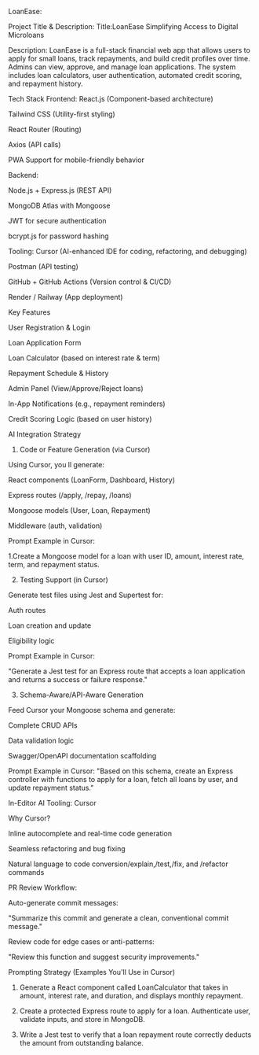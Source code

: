 LoanEase:

Project Title & Description:
Title:LoanEase Simplifying Access to Digital Microloans

Description:
LoanEase is a full-stack financial web app that allows users to apply for small loans, track repayments, and build credit profiles over time. Admins can view, approve, and manage loan applications. The system includes loan calculators, user authentication, automated credit scoring, and repayment history.

Tech Stack
Frontend:
React.js (Component-based architecture)

Tailwind CSS (Utility-first styling)

React Router (Routing)

Axios (API calls)

PWA Support for mobile-friendly behavior

Backend:

Node.js + Express.js (REST API)

MongoDB Atlas with Mongoose

JWT for secure authentication

bcrypt.js for password hashing

 Tooling:
Cursor (AI-enhanced IDE for coding, refactoring, and debugging)

Postman (API testing)

GitHub + GitHub Actions (Version control & CI/CD)

Render / Railway (App deployment)

Key Features

User Registration & Login

Loan Application Form

Loan Calculator (based on interest rate & term)

Repayment Schedule & History

Admin Panel (View/Approve/Reject loans)

In-App Notifications (e.g., repayment reminders)

Credit Scoring Logic (based on user history)

AI Integration Strategy
1. Code or Feature Generation (via Cursor)

Using Cursor, you ll generate:

React components (LoanForm, Dashboard, History)

Express routes (/apply, /repay, /loans)

Mongoose models (User, Loan, Repayment)

Middleware (auth, validation)


Prompt  Example in Cursor:

1.Create a Mongoose model for a loan with user ID, amount, interest rate, term, and repayment status.

2. Testing Support (in Cursor)

Generate test files using Jest and Supertest for:

Auth routes

Loan creation and update

Eligibility logic


Prompt Example in Cursor:

"Generate a Jest test for an Express route that accepts a loan application and returns a success or failure response."

 3. Schema-Aware/API-Aware Generation

Feed Cursor your Mongoose schema and generate:

Complete CRUD APIs

Data validation logic

Swagger/OpenAPI documentation scaffolding

Prompt Example in Cursor:
"Based on this schema, create an Express controller with functions to apply for a loan, fetch all loans by user, and update repayment status."


In-Editor AI Tooling: Cursor

Why Cursor?

Inline autocomplete and real-time code generation

Seamless refactoring and bug fixing

Natural language to code conversion/explain,/test,/fix, and /refactor commands


PR Review Workflow:

Auto-generate commit messages:

"Summarize this commit and generate a clean, conventional commit message."

Review code for edge cases or anti-patterns:

"Review this function and suggest security improvements."

 Prompting Strategy (Examples You'll Use in Cursor)

1. Generate a React component called LoanCalculator that takes in amount, interest rate, and duration, and displays monthly repayment.


2. Create a protected Express route to apply for a loan. Authenticate user, validate inputs, and store in MongoDB.

3. Write a Jest test to verify that a loan repayment route correctly deducts the amount from outstanding balance.
